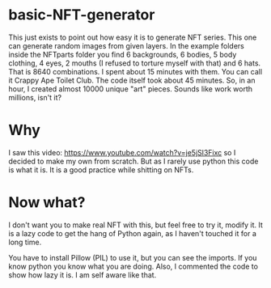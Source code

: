 # basic-NFT-generator
This just exists to point out how easy it is to generate NFT series. This one can generate random images from given layers. In the example folders inside the NFTparts folder you find 6 backgrounds, 6 bodies, 5 body clothing, 4 eyes, 2 mouths (I refused to torture myself with that) and 6 hats. That is 8640 combinations. I spent about 15 minutes with them. You can call it Crappy Ape Toilet Club. The code itself took about 45 minutes. So, in an hour, I created almost 10000 unique "art" pieces. Sounds like work worth millions, isn't it?

# Why
I saw this video: https://www.youtube.com/watch?v=je5jSl3Fixc so I decided to make my own from scratch. But as I rarely use python this code is what it is. It is a good practice while shitting on NFTs.

# Now what?
I don't want you to make real NFT with this, but feel free to try it, modify it. It is a lazy code to get the hang of Python again, as I haven't touched it for a long time.

You have to install Pillow (PIL) to use it, but you can see the imports. If you know python you know what you are doing. Also, I commented the code to show how lazy it is. I am self aware like that.
